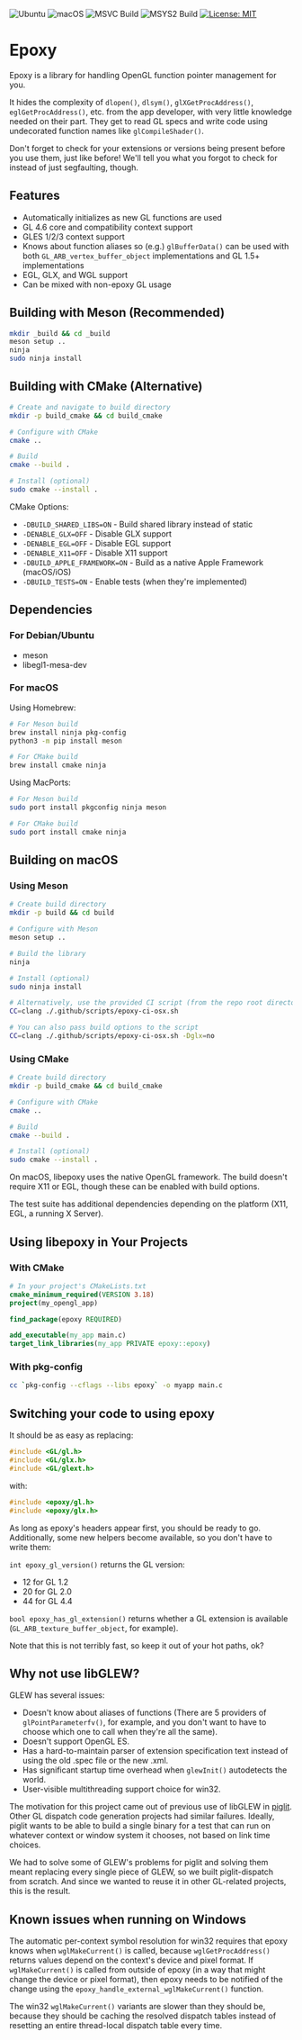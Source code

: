 ![Ubuntu](https://github.com/napagokc-io/libepoxy/workflows/Ubuntu/badge.svg)
![macOS](https://github.com/napagokc-io/libepoxy/workflows/macOS/badge.svg)
![MSVC Build](https://github.com/napagokc-io/libepoxy/workflows/MSVC%20Build/badge.svg)
![MSYS2 Build](https://github.com/napagokc-io/libepoxy/workflows/MSYS2%20Build/badge.svg)
[![License: MIT](https://img.shields.io/badge/license-MIT-brightgreen.svg)](https://opensource.org/licenses/MIT)

# Epoxy

Epoxy is a library for handling OpenGL function pointer management for you.

It hides the complexity of `dlopen()`, `dlsym()`, `glXGetProcAddress()`,
`eglGetProcAddress()`, etc. from the app developer, with very little
knowledge needed on their part. They get to read GL specs and write
code using undecorated function names like `glCompileShader()`.

Don't forget to check for your extensions or versions being present
before you use them, just like before! We'll tell you what you forgot
to check for instead of just segfaulting, though.

## Features

* Automatically initializes as new GL functions are used
* GL 4.6 core and compatibility context support
* GLES 1/2/3 context support
* Knows about function aliases so (e.g.) `glBufferData()` can be used with both `GL_ARB_vertex_buffer_object` implementations and GL 1.5+ implementations
* EGL, GLX, and WGL support
* Can be mixed with non-epoxy GL usage

## Building with Meson (Recommended)

```sh
mkdir _build && cd _build
meson setup ..
ninja
sudo ninja install
```

## Building with CMake (Alternative)

```sh
# Create and navigate to build directory
mkdir -p build_cmake && cd build_cmake

# Configure with CMake
cmake ..

# Build
cmake --build .

# Install (optional)
sudo cmake --install .
```

CMake Options:
* `-DBUILD_SHARED_LIBS=ON` - Build shared library instead of static
* `-DENABLE_GLX=OFF` - Disable GLX support
* `-DENABLE_EGL=OFF` - Disable EGL support
* `-DENABLE_X11=OFF` - Disable X11 support
* `-DBUILD_APPLE_FRAMEWORK=ON` - Build as a native Apple Framework (macOS/iOS)
* `-DBUILD_TESTS=ON` - Enable tests (when they're implemented)

## Dependencies

### For Debian/Ubuntu
* meson
* libegl1-mesa-dev

### For macOS

Using Homebrew:
```sh
# For Meson build
brew install ninja pkg-config
python3 -m pip install meson

# For CMake build
brew install cmake ninja
```

Using MacPorts:
```sh
# For Meson build
sudo port install pkgconfig ninja meson

# For CMake build  
sudo port install cmake ninja
```

## Building on macOS

### Using Meson

```sh
# Create build directory
mkdir -p build && cd build

# Configure with Meson
meson setup ..

# Build the library
ninja

# Install (optional)
sudo ninja install

# Alternatively, use the provided CI script (from the repo root directory)
CC=clang ./.github/scripts/epoxy-ci-osx.sh

# You can also pass build options to the script
CC=clang ./.github/scripts/epoxy-ci-osx.sh -Dglx=no
```

### Using CMake

```sh
# Create build directory
mkdir -p build_cmake && cd build_cmake

# Configure with CMake
cmake ..

# Build
cmake --build .

# Install (optional)
sudo cmake --install .
```

On macOS, libepoxy uses the native OpenGL framework. The build doesn't require X11 or EGL, 
though these can be enabled with build options.

The test suite has additional dependencies depending on the platform
(X11, EGL, a running X Server).

## Using libepoxy in Your Projects

### With CMake

```cmake
# In your project's CMakeLists.txt
cmake_minimum_required(VERSION 3.18)
project(my_opengl_app)

find_package(epoxy REQUIRED)

add_executable(my_app main.c)
target_link_libraries(my_app PRIVATE epoxy::epoxy)
```

### With pkg-config

```sh
cc `pkg-config --cflags --libs epoxy` -o myapp main.c
```

## Switching your code to using epoxy

It should be as easy as replacing:

```cpp
#include <GL/gl.h>
#include <GL/glx.h>
#include <GL/glext.h>
```

with:

```cpp
#include <epoxy/gl.h>
#include <epoxy/glx.h>
```

As long as epoxy's headers appear first, you should be ready to go.
Additionally, some new helpers become available, so you don't have to
write them:

`int epoxy_gl_version()` returns the GL version:

* 12 for GL 1.2
* 20 for GL 2.0
* 44 for GL 4.4

`bool epoxy_has_gl_extension()` returns whether a GL extension is
available (`GL_ARB_texture_buffer_object`, for example).

Note that this is not terribly fast, so keep it out of your hot paths,
ok?

## Why not use libGLEW?

GLEW has several issues:

* Doesn't know about aliases of functions (There are 5 providers of
  `glPointParameterfv()`, for example, and you don't want to have to
  choose which one to call when they're all the same).
* Doesn't support OpenGL ES.
* Has a hard-to-maintain parser of extension specification text
  instead of using the old .spec file or the new .xml.
* Has significant startup time overhead when `glewInit()`
  autodetects the world.
* User-visible multithreading support choice for win32.

The motivation for this project came out of previous use of libGLEW in
[piglit](http://piglit.freedesktop.org/). Other GL dispatch code
generation projects had similar failures. Ideally, piglit wants to be
able to build a single binary for a test that can run on whatever
context or window system it chooses, not based on link time choices.

We had to solve some of GLEW's problems for piglit and solving them
meant replacing every single piece of GLEW, so we built
piglit-dispatch from scratch. And since we wanted to reuse it in
other GL-related projects, this is the result.

## Known issues when running on Windows

The automatic per-context symbol resolution for win32 requires that
epoxy knows when `wglMakeCurrent()` is called, because `wglGetProcAddress()`
returns values depend on the context's device and pixel format. If
`wglMakeCurrent()` is called from outside of epoxy (in a way that might
change the device or pixel format), then epoxy needs to be notified of
the change using the `epoxy_handle_external_wglMakeCurrent()` function.

The win32 `wglMakeCurrent()` variants are slower than they should be,
because they should be caching the resolved dispatch tables instead of
resetting an entire thread-local dispatch table every time.
